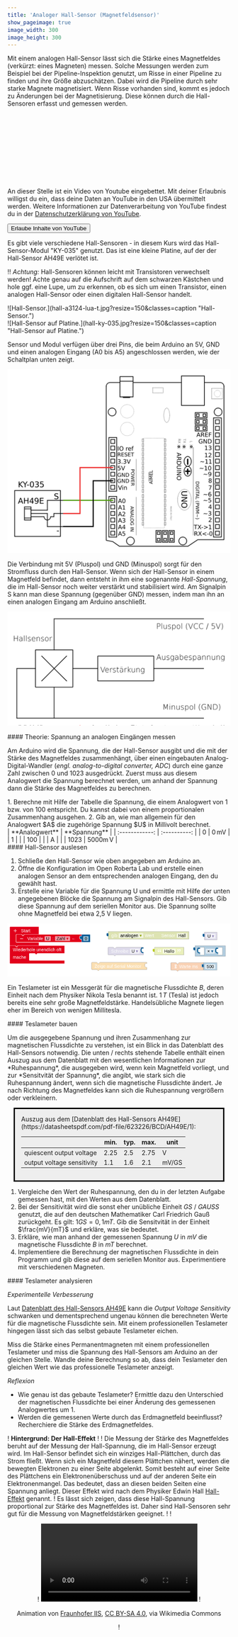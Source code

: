 ```yaml
---
title: 'Analoger Hall-Sensor (Magnetfeldsensor)'
show_pageimage: true
image_width: 300
image_height: 300
---
```


Mit einem analogen Hall-Sensor lässt sich die Stärke eines Magnetfeldes (verkürzt: eines Magneten) messen. Solche Messungen werden zum Beispiel bei der Pipeline-Inspektion genutzt, um Risse in einer Pipeline zu finden und ihre Größe abzuschätzen. Dabei wird die Pipeline durch sehr starke Magnete magnetisiert. Wenn Risse vorhanden sind, kommt es jedoch zu Änderungen bei der Magnetisierung. Diese können durch die Hall-Sensoren erfasst und gemessen werden.

<div class="video">
  <iframe
    class="video__iframe"
    data-src="https://www.youtube-nocookie.com/embed/k4komyUIims"
    frameborder="0"
    allowfullscreen="allowfullscreen"
  ></iframe>
  <form class="video__notice">
    <p>
      An dieser Stelle ist ein Video von Youtube eingebettet. Mit deiner Erlaubnis willigst du ein, dass deine Daten an YouTube in den USA übermittelt werden. Weitere Informationen zur Datenverarbeitung von YouTube findest du in der <a href="https://policies.google.com/privacy?hl=de">Datenschutzerklärung von YouTube</a>.
    </p>
    <button>Erlaube Inhalte von YouTube</button>
  </form>
</div>

Es gibt viele verschiedene Hall-Sensoren - in diesem Kurs wird das Hall-Sensor-Modul "KY-035" genutzt. Das ist eine kleine Platine, auf der der Hall-Sensor AH49E verlötet ist.

!! *Achtung:* Hall-Sensoren können leicht mit Transistoren verwechselt werden! Achte genau auf die Aufschrift auf dem schwarzen Kästchen und hole ggf. eine Lupe, um zu erkennen, ob es sich um einen Transistor, einen analogen Hall-Sensor oder einen digitalen Hall-Sensor handelt.

<div class="flex-box">
<div markdown="1">![Hall-Sensor.](hall-a3124-lua-t.jpg?resize=150&classes=caption "Hall-Sensor.")</div>
<div markdown="1">![Hall-Sensor auf Platine.](hall-ky-035.jpg?resize=150&classes=caption "Hall-Sensor auf Platine.")</div>
</div>

Sensor und Modul verfügen über drei Pins, die beim Arduino an 5V, GND und einen analogen Eingang (A0 bis A5) angeschlossen werden, wie der Schaltplan unten zeigt.

<!-- Schaltplan -->
![Schaltplan zum Anschluss des Hall-Sensor-Moduls an den Arduino.](hall-ky-035-an-arduino.png?lightbox=1024&resize=500&classes=caption "Schaltplan zum Anschluss des Hall-Sensor-Moduls KY-035 an den Arduino. Falls der Hall-Sensor AH49E ohne das Modul angeschlossen werden soll, istzu beachten, dass die Reihenfolge von VCC und GND auf der Platine vertauscht wird. Beim AH49E ohne Platine ist der GND-Pin dementsprechend in der Mitte.")

Die Verbindung mit 5V (Pluspol) und GND (Minuspol) sorgt für den Stromfluss durch den Hall-Sensor. Wenn sich der Hall-Sensor in einem Magnetfeld befindet, dann entsteht in ihm eine sogenannte *Hall-Spannung*, die im Hall-Sensor noch weiter verstärkt und stabilisiert wird. Am Signalpin S kann man diese Spannung (gegenüber GND) messen, indem man ihn an einen analogen Eingang am Arduino anschließt.

<!-- Ersatzblockbild zur Spannung mit gemeinsamen Minuspol -->
![Vereinfachtes Blockdiagramm für den Aufbau des Hall-Sensors.](hall-blockdiagramm-vereinfacht.png?lightbox=1024&resize=500&classes=caption "Vereinfachtes Blockdiagramm für den Aufbau des Hall-Sensors. Der Stromfluss durch das Hallplättchen geht von unten nach oben. Die Hall-Spannung, die links und rechts am Hall-Sensor anliegt, wird mit GND zusammengeführt, sodass die Spannung stets gegenüber GND als Nullniveau gemessen wird.")

<div markdown="1" class="aufgabe">
#### Theorie: Spannung an analogen Eingängen messen

Am Arduino wird die Spannung, die der Hall-Sensor ausgibt und die mit der Stärke des Magnetfeldes zusammenhängt, über einen eingebauten Analog-Digital-Wandler (*engl. analog-to-digital converter, ADC*) durch eine ganze Zahl zwischen 0 und 1023 ausgedrückt. Zuerst muss aus diesem Analogwert die Spannung berechnet werden, um anhand der Spannung dann die Stärke des Magnetfeldes zu berechnen.

<div class="flex-box">
<div markdown="1">
1.  Berechne mit Hilfe der Tabelle die Spannung, die einem Analogwert von 1 bzw. von 100 entspricht. Du kannst dabei von einem proportionalen Zusammenhang ausgehen.
2.  Gib an, wie man allgemein für den Analogwert $A$ die zugehörige Spannung $U$ in Millivolt berechnet.
</div>
<div markdown="1">
| **Analogwert** | **Spannung** |
| :------------: | :----------: |
|       0        |     0 mV      |
|       1        |              |
|      100       |              |
|     A        |                  |
|      1023      |     5000m V      |
</div>
</div>
</div>

<div markdown="1" class="aufgabe">
#### Hall-Sensor auslesen

1. Schließe den Hall-Sensor wie oben angegeben am Arduino an.
2. Öffne die Konfiguration im Open Roberta Lab und erstelle einen analogen Sensor an dem entsprechenden analogen Eingang, den du gewählt hast.
3. Erstelle eine Variable für die Spannung U und ermittle mit Hilfe der unten angegebenen Blöcke die Spannung am Signalpin des Hall-Sensors. Gib diese Spannung auf dem seriellen Monitor aus. Die Spannung sollte ohne Magnetfeld bei etwa 2,5 V liegen.

<!--- Bilder von Blöcken-->
![Blöcke für die Berechnung und Ausgabe der Spannung am analogen Eingang.](spannung-einlesen-programmbloecke.png?lightbox=1024&resize=800&classes=caption "Blöcke für die Berechnung und Ausgabe der Spannung am analogen Eingang.")
</div>

Ein Teslameter ist ein Messgerät für die magnetische Flussdichte $B$, deren Einheit nach dem Physiker Nikola Tesla benannt ist. $1 \, T$ (Tesla) ist jedoch bereits eine sehr große Magnetfeldstärke. Handelsübliche Magnete liegen eher im Bereich von wenigen Millitesla.

<div markdown="1" class="projekt">
#### Teslameter bauen

<p></p>
<div class="flex-box">
<div markdown="1">
Um die ausgegebene Spannung und ihren Zusammenhang zur magnetischen Flussdichte zu verstehen, ist ein Blick in das Datenblatt des Hall-Sensors notwendig. Die unten / rechts stehende Tabelle enthält einen Auszug aus dem Datenblatt mit den wesentlichen Informationen zur *Ruhespannung*, die ausgegeben wird, wenn kein Magnetfeld vorliegt, und zur *Sensitvität der Spannung*, die angibt, wie stark sich die Ruhespannung ändert, wenn sich die magnetische Flussdichte ändert. Je nach Richtung des Magnetfeldes kann sich die Ruhespannung vergrößern oder verkleinern.
</div>
<div markdown="1" style="background: #eee; border: 3px solid #000; padding:1em; margin: 1em; overflow:auto;">
Auszug aus dem [Datenblatt des Hall-Sensors AH49E](https://datasheetspdf.com/pdf-file/623226/BCD/AH49E/1):

|             | min. | typ. | max. | unit |
|-----------|-------|------|---------|------|
| quiescent output voltage | 2.25 | 2.5 | 2.75 | V |
| output voltage sensitivity | 1.1  | 1.6  | 2.1  | mV/GS |
</div>
</div>

1. Vergleiche den Wert der Ruhespannung, den du in der letzten Aufgabe gemessen hast, mit den Werten aus dem Datenblatt.
2. Bei der Sensitivität wird die sonst eher unübliche Einheit *GS* / *GAUSS* genutzt, die auf den deutschen Mathematiker Carl Friedrich Gauß zurückgeht. Es gilt: $1 GS = 0,1 mT$. Gib die Sensitvität in der Einheit $\frac{mV}{mT}$ und erkläre, was sie bedeutet.
3. Erkläre, wie man anhand der gemessenen Spannung $U$ in $mV$ die magnetische Flussdichte $B$ in $mT$ berechnet.
4. Implementiere die Berechnung der magnetischen Flussdichte in dein Programm und gib diese auf dem seriellen Monitor aus. Experimentiere mit verschiedenen Magneten.
</div>

<div markdown="1" class="aufgabe">
#### Teslameter analysieren

*Experimentelle Verbesserung*

Laut [Datenblatt des Hall-Sensors AH49E](https://datasheetspdf.com/pdf-file/623226/BCD/AH49E/1) kann die *Output Voltage Sensitivity* schwanken und dementsprechend ungenau können die berechneten Werte für die magnetische Flussdichte sein. Mit einem professionellen Teslameter hingegen lässt sich das selbst gebaute Teslameter eichen.

Miss die Stärke eines Permanentmagneten mit einem professionellen Teslameter und miss die Spannung des Hall-Sensors am Arduino an der gleichen Stelle. Wandle deine Berechnung so ab, dass dein Teslameter den gleichen Wert wie das professionelle Teslameter anzeigt.

*Reflexion*
- Wie genau ist das gebaute Teslameter? Ermittle dazu den Unterschied der magnetischen Flussdichte bei einer Änderung des gemessenen Analogwertes um 1.
- Werden die gemessenen Werte durch das Erdmagnetfeld beeinflusst? Recherchiere die Stärke des Erdmagnetfeldes.

</div>

! **Hintergrund: Der Hall-Effekt**
!
! Die Messung der Stärke des Magnetfeldes beruht auf der Messung der Hall-Spannung, die im Hall-Sensor erzeugt wird. Im Hall-Sensor befindet sich ein winziges Hall-Plättchen, durch das Strom fließt. Wenn sich ein Magnetfeld diesem Plättchen nähert, werden die bewegten Elektronen zu einer Seite abgelenkt. Somit besteht auf einer Seite des Plättchens ein Elektronenüberschuss und auf der anderen Seite ein Elektronenmangel. Das bedeutet, dass an diesen beiden Seiten eine Spannung anliegt. Dieser Effekt wird nach dem Physiker Edwin Hall [Hall-Effekt](https://de.wikipedia.org/wiki/Hall-Effekt) genannt.
! Es lässt sich zeigen, dass diese Hall-Spannung proportional zur Stärke des Magnetfeldes ist. Daher sind Hall-Sensoren sehr gut für die Messung von Magnetfeldstärken geeignet.
!
! <center>
! <video controls="1" width="70%" height="auto" playsinline>
! <source src="https://upload.wikimedia.org/wikipedia/commons/7/77/Hall_Sensor.webm" type="video/webm"></source>
! Ihr Browser kann dieses Video nicht wiedergeben.
! </video>
! <p> Animation von <a href="https://de.wikipedia.org/wiki/Datei:Hall_Sensor.webm#filelinks">Fraunhofer IIS</a>, <a href="https://creativecommons.org/licenses/by-sa/4.0/deed.de">CC BY-SA 4.0</a>, via Wikimedia Commons </p>
! </center>
